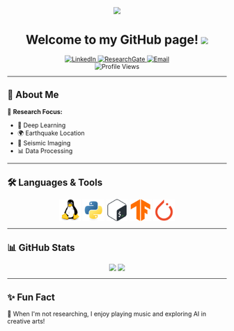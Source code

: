 <div id="header" align="center">
  <img src="https://media.giphy.com/media/qgQUggAC3Pfv687qPC/giphy.gif" width="170"/>

  <h1>
    Welcome to my GitHub page!  
    <img src="https://media.giphy.com/media/hvRJCLFzcasrR4ia7z/giphy.gif" width="30px"/>
  </h1>

  <div id="badges">
    <a href="https://www.linkedin.com/in/alireza-niksejel/" target="_blank">
      <img src="https://img.shields.io/badge/LinkedIn-blue?style=for-the-badge&logo=linkedin&logoColor=white" alt="LinkedIn"/>
    </a>
    <a href="https://www.researchgate.net/profile/Alireza-Niksejel" target="_blank">
      <img src="https://img.shields.io/badge/ResearchGate-00CCBB?style=for-the-badge&logo=researchgate&logoColor=white" alt="ResearchGate"/>
    </a>
    <a href="mailto:alireza.niksejel@dal.ca">
      <img src="https://img.shields.io/badge/Email-D14836?style=for-the-badge&logo=gmail&logoColor=white" alt="Email"/>
    </a>
  </div>

  <img src="https://komarev.com/ghpvc/?username=alirezaniki&style=flat-square&color=blue" alt="Profile Views"/>
</div>

---

## 🚀 About Me  
🔬 **Research Focus:**  
- 🤖 Deep Learning  
- 🌍 Earthquake Location  
- 📡 Seismic Imaging  
- 📊 Data Processing  

---

## 🛠️ Languages & Tools  

<div align="center">
  <img src="https://github.com/devicons/devicon/blob/master/icons/linux/linux-original.svg" title="Linux" alt="Linux" width="50" height="50"/>
  <img src="https://github.com/devicons/devicon/blob/master/icons/python/python-original.svg" title="Python" alt="Python" width="50" height="50"/>
  <img src="https://github.com/devicons/devicon/blob/master/icons/bash/bash-original.svg" title="Bash" alt="Bash" width="50" height="50"/>
  <img src="https://github.com/devicons/devicon/blob/master/icons/tensorflow/tensorflow-original.svg" title="TensorFlow" alt="TensorFlow" width="50" height="50"/>
  <img src="https://github.com/devicons/devicon/blob/master/icons/pytorch/pytorch-original.svg" title="PyTorch" alt="PyTorch" width="50" height="50"/>
</div>

---

## 📊 GitHub Stats  

<div align="center">
  <img src="https://github-readme-stats.vercel.app/api?username=alirezaniki&show_icons=true&theme=dark&count_private=true" height="150"/>
  <img src="https://github-readme-streak-stats.herokuapp.com/?user=alirezaniki&theme=dark" height="150"/>
</div>

---

## ✨ Fun Fact  
🎸 When I'm not researching, I enjoy playing music and exploring AI in creative arts!  
